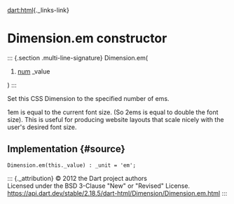 [dart:html](../../dart-html/dart-html-library){._links-link}

Dimension.em constructor
========================

::: {.section .multi-line-signature}
Dimension.em(

1.  [num](../../dart-core/num-class) \_value

)
:::

Set this CSS Dimension to the specified number of ems.

1em is equal to the current font size. (So 2ems is equal to double the
font size). This is useful for producing website layouts that scale
nicely with the user\'s desired font size.

Implementation {#source}
--------------

``` {.language-dart data-language="dart"}
Dimension.em(this._value) : _unit = 'em';
```

::: {._attribution}
© 2012 the Dart project authors\
Licensed under the BSD 3-Clause \"New\" or \"Revised\" License.\
<https://api.dart.dev/stable/2.18.5/dart-html/Dimension/Dimension.em.html>
:::
